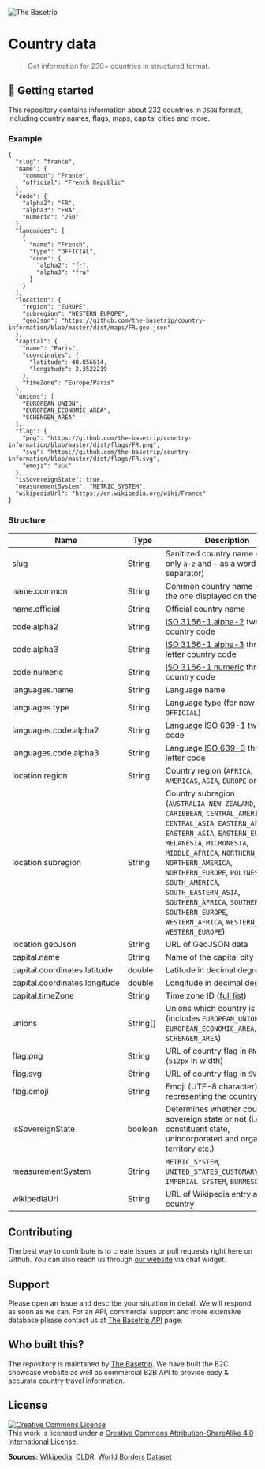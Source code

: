 ![The Basetrip](http://i.imgur.com/91EWQao.png)

# Country data
> Get information for 230+ countries in structured format.

## 🚀 Getting started
This repository contains information about 232 countries in `JSON` format, including country names, flags, maps, capital cities and more.

### Example
```
{
  "slug": "france",
  "name": {
    "common": "France",
    "official": "French Republic"
  },
  "code": {
    "alpha2": "FR",
    "alpha3": "FRA",
    "numeric": "250"
  },
  "languages": [
    {
      "name": "French",
      "type": "OFFICIAL",
      "code": {
        "alpha2": "fr",
        "alpha3": "fra"
      }
    }
  ],
  "location": {
    "region": "EUROPE",
    "subregion": "WESTERN_EUROPE",
    "geoJson": "https://github.com/the-basetrip/country-information/blob/master/dist/maps/FR.geo.json"
  },
  "capital": {
    "name": "Paris",
    "coordinates": {
      "latitude": 48.856614,
      "longitude": 2.3522219
    },
    "timeZone": "Europe/Paris"
  },
  "unions": [
    "EUROPEAN_UNION",
    "EUROPEAN_ECONOMIC_AREA",
    "SCHENGEN_AREA"
  ],
  "flag": {
    "png": "https://github.com/the-basetrip/country-information/blob/master/dist/flags/FR.png",
    "svg": "https://github.com/the-basetrip/country-information/blob/master/dist/flags/FR.svg",
    "emoji": "🇫🇷"
  },
  "isSovereignState": true,
  "measurementSystem": "METRIC_SYSTEM",
  "wikipediaUrl": "https://en.wikipedia.org/wiki/France"
}
```

### Structure
| Name | Type | Description
| --- | --- | --- |
| slug | String | Sanitized country name (using only `a-z` and `-` as a word separator)
| name.common | String | Common country name - usually the one displayed on the UI
| name.official	| String | Official country name
| code.alpha2 | String | [ISO 3166-1 alpha-2](https://en.wikipedia.org/wiki/ISO_3166-1_alpha-2) two-letter country code
| code.alpha3 | String | [ISO 3166-1 alpha-3](https://en.wikipedia.org/wiki/ISO_3166-1_alpha-3) three-letter country code
| code.numeric | String | [ISO 3166-1 numeric](https://en.wikipedia.org/wiki/ISO_3166-1_numeric) three-digit country code
| languages.name | String | Language name
| languages.type | String | Language type (for now only `OFFICIAL`)
| languages.code.alpha2 | String | Language [ISO 639-1](https://en.wikipedia.org/wiki/ISO_639-1) two-letter code
| languages.code.alpha3 | String | Language [ISO 639-3](https://en.wikipedia.org/wiki/ISO_639-3) three-letter code
| location.region | String | Country region (`AFRICA`, `AMERICAS`, `ASIA`, `EUROPE` or `OTHER`)
| location.subregion | String | Country subregion (`AUSTRALIA_NEW_ZEALAND`, `CARIBBEAN`, `CENTRAL_AMERICA`, `CENTRAL_ASIA`, `EASTERN_AFRICA`, `EASTERN_ASIA`, `EASTERN_EUROPE`, `MELANESIA`, `MICRONESIA`, `MIDDLE_AFRICA`, `NORTHERN_AFRICA`, `NORTHERN_AMERICA`, `NORTHERN_EUROPE`, `POLYNESIA`, `SOUTH_AMERICA`, `SOUTH_EASTERN_ASIA`, `SOUTHERN_AFRICA`, `SOUTHERN_ASIA`, `SOUTHERN_EUROPE`, `WESTERN_AFRICA`, `WESTERN_ASIA`, `WESTERN_EUROPE`)
| location.geoJson | String | URL of GeoJSON data
| capital.name | String | Name of the capital city
| capital.coordinates.latitude | double | Latitude in decimal degrees
| capital.coordinates.longitude | double | Longitude in decimal degrees
| capital.timeZone | String | Time zone ID ([full list](https://en.wikipedia.org/wiki/List_of_tz_database_time_zones))
| unions | String[] | Unions which country is part of (includes `EUROPEAN_UNION`, `EUROPEAN_ECONOMIC_AREA`, `SCHENGEN_AREA`)
| flag.png | String | URL of country flag in `PNG` format (`512px` in width)
| flag.svg | String | URL of country flag in `SVG` format
| flag.emoji | String | Emoji (UTF-8 character) representing the country flag
| isSovereignState | boolean | Determines whether country is sovereign state or not (i.e. constituent state, unincorporated and organized territory etc.)
| measurementSystem | String | `METRIC_SYSTEM`, `UNITED_STATES_CUSTOMARY_SYSTEM`, `IMPERIAL_SYSTEM`, `BURMESE_SYSTEM`
| wikipediaUrl | String | URL of Wikipedia entry about the country

## Contributing
The best way to contribute is to create issues or pull requests right here on Github. You can also reach us through [our website](https://www.thebasetrip.com/en/api) via chat widget.

## Support
Please open an issue and describe your situation in detail. We will respond as soon as we can.
For an API, commercial support and more extensive database please contact us at [The Basetrip API](https://www.thebasetrip.com/en/api) page.

## Who built this?
The repository is maintaned by [The Basetrip](https://www.thebasetrip.com). We have built the B2C showcase website as well as commercial B2B API to provide easy & accurate country travel information.

## License
<a rel="license" href="http://creativecommons.org/licenses/by-sa/4.0/"><img alt="Creative Commons License" style="border-width:0" src="https://i.creativecommons.org/l/by-sa/4.0/80x15.png" /></a><br />This work is licensed under a [Creative Commons Attribution-ShareAlike 4.0 International License](http://creativecommons.org/licenses/by-sa/4.0/).

**Sources**: [Wikipedia](https://www.wikipedia.org), [CLDR](http://cldr.unicode.org), [World Borders Dataset](http://thematicmapping.org/downloads/world_borders.php)
